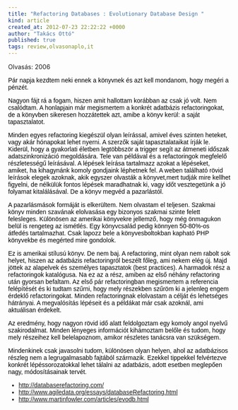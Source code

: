 ```yaml
---
title: "Refactoring Databases : Evolutionary Database Design "
kind: article
created_at: 2012-07-23 22:22:22 +0000
author: "Takács Ottó"
published: true
tags: review,olvasonaplo,it
---
```

<p>Olvasás: 2006</p><p mce_style="margin-bottom: 0cm;" style="color: rgb(0, 0, 0); font-family: Verdana, Arial, Helvetica, sans-serif; line-height: normal; margin-bottom: 0cm; "><img src="http://images.amazon.com/images/P/0321293533.01.MZZZZZZZ.jpg" mce_src="http://images.amazon.com/images/P/0321293533.01.MZZZZZZZ.jpg" alt="" align="right" style="border-width: 0px; ">Pár napja kezdtem neki ennek a könyvnek és azt kell mondanom, hogy megéri a pénzét.</p><p mce_style="margin-bottom: 0cm;" style="color: rgb(0, 0, 0); font-family: Verdana, Arial, Helvetica, sans-serif; line-height: normal; margin-bottom: 0cm; ">Nagyon fájt rá a fogam, hiszen amit hallottam korábban az csak jó volt. Nem csalódtam. A honlapjain már megismertem a konkrét adatbázis refactoringokat, de a könyvben sikeresen hozzátettek azt, amibe a könyv kerül: a saját tapasztalatot.</p><p mce_style="margin-bottom: 0cm;" style="color: rgb(0, 0, 0); font-family: Verdana, Arial, Helvetica, sans-serif; line-height: normal; margin-bottom: 0cm; ">Minden egyes refactoring kiegészül olyan leírással, amivel éves szinten heteket, vagy akár hónapokat lehet nyerni. A szerzők saját tapasztalataikat írják le. Kiderül, hogy a gyakorlati életben legtöbbször a trigger segít az átmeneti időszak adatszinkronizáció megoldására. Tele van példával és a refactoringok megfelelő részletességű leírásával. A lépések leírása tartalmazz azokat a lépéseket, amiket, ha kihagynánk komoly gondjaink léphetnek fel. A weben található rövid leírások elegek azoknak, akik egyszer olvasták a könyvet,mert tudják mire kellhet figyelni, de nélkülük fontos lépések maradhatnak ki, vagy időt vesztegetünk a jó folyamat kitalálásával. De a könyv megvéd a pazarlástól.</p><p mce_style="margin-bottom: 0cm;" style="color: rgb(0, 0, 0); font-family: Verdana, Arial, Helvetica, sans-serif; line-height: normal; margin-bottom: 0cm; ">A pazarlásmások formáját is elkerültem. Nem olvastam el teljesen. Szakmai könyv minden szavának elolvasása egy bizonyos szakmai szinte felett felesleges. Különösen az amerikai könyvekre jellemző, hogy még önmagukon belül is rengeteg az ismétlés. Egy könyvcsalád pedig könnyen 50-80%-os átfedés tartalmazhat. Csak lapozz bele a könyvesboltokban kapható PHP könyvekbe és megérted mire gondolok.</p><p mce_style="margin-bottom: 0cm;" style="color: rgb(0, 0, 0); font-family: Verdana, Arial, Helvetica, sans-serif; line-height: normal; margin-bottom: 0cm; ">Ez is amerikai stílusú könyv. De nem baj. A refactoring, mint olyan nem rabolt sok helyet, hiszen az adatbázis refactoringról beszélt főleg, ami nekem elég új. Majd jöttek az alapelvek és személyes tapasztatok (best&nbsp;practices). A harmadok rész a refactoringok katalógusa. Na ez az a rész, amiben az első néhány refactoring után gyorsan befaltam. Az első pár refactoringban megismertem a referencia felépítését és ki tudtam szűrni, hogy mely részekben szűröm ki a jelenleg engem érdeklő refactoringokat. Minden refactoringnak elolvastam a célját és lehetséges hátrányai. A megvalósítás lépéseit és a példákat már csak azoknál, ami aktuálisan érdekelt.</p><p mce_style="margin-bottom: 0cm;" style="color: rgb(0, 0, 0); font-family: Verdana, Arial, Helvetica, sans-serif; line-height: normal; margin-bottom: 0cm; ">Az eredmény, hogy nagyon rövid idő alatt feldolgoztam egy komoly angol nyelvű szakirodalmat. Minden lényeges információt kihámoztam belőle és tudom, hogy mely részeihez kell belelapoznom, amikor részletes tanácsra van szükségem.</p><p mce_style="margin-bottom: 0cm;" style="color: rgb(0, 0, 0); font-family: Verdana, Arial, Helvetica, sans-serif; line-height: normal; margin-bottom: 0cm; ">Mindenkinek csak javasolni tudom, különösen olyan helyen, ahol az adatbázisos részleg nem a legrugalmasabb fajtából származik. Ezekkel tippekkel felvértezve konkrét lépéssorozatokkal lehet tálalni az adatbázis, adott esetben meglepően nagy, módosításainak tervét.</p><ul style="color: rgb(0, 0, 0); font-family: Verdana, Arial, Helvetica, sans-serif; line-height: normal; "><li><a href="http://databaserefactoring.com/" mce_href="http://databaserefactoring.com/">http://databaserefactoring.com/</a></li><li><a href="http://www.agiledata.org/essays/databaseRefactoring.html" mce_href="http://www.agiledata.org/essays/databaseRefactoring.html">http://www.agiledata.org/essays/databaseRefactoring.html</a></li>
<li><a href="http://www.martinfowler.com/articles/evodb.html" mce_href="http://www.martinfowler.com/articles/evodb.html">http://www.martinfowler.com/articles/evodb.html</a></li></ul>

<div class='old-comments'></div>